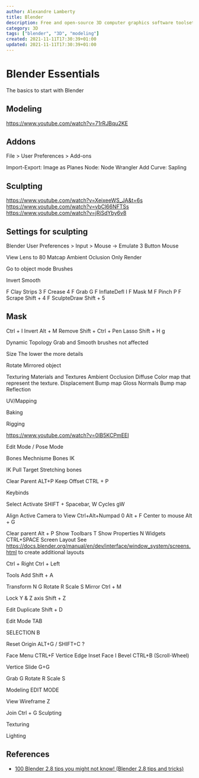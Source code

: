 ```yaml
---
author: Alexandre Lamberty
title: Blender
description: Free and open-source 3D computer graphics software toolset used for creating animated films, visual effects, art, 3D printed models, motion graphics, interactive 3D applications, virtual reality, and computer games.
category: 3D
tags: ["blender", "3D", "modeling"]
created: 2021-11-11T17:30:39+01:00
updated: 2021-11-11T17:30:39+01:00
---
```

# Blender Essentials

The basics to start with Blender

## Modeling

https://www.youtube.com/watch?v=71rRJBqu2KE

## Addons

File > User Preferences > Add-ons

Import-Export: Image as Planes
Node: Node Wrangler
Add Curve: Sapling

## Sculpting

https://www.youtube.com/watch?v=XeixeeWS_JA&t=6s
https://www.youtube.com/watch?v=vbCl66NFTSs
https://www.youtube.com/watch?v=jRiSdYby6v8

## Settings for sculpting

Blender User Preferences > Input > Mouse -> Emulate 3 Button Mouse

View Lens to 80
Matcap
Ambient Oclusion
Only Render

Go to object mode
Brushes

Invert
Smooth

F Clay Strips 3
F Crease 4
F Grab G
F InflateDefl I
F Mask M
F Pinch P
F Scrape Shift + 4
F SculpteDraw Shift + 5

## Mask

Ctrl + I Invert
Alt + M Remove
Shift + Ctrl + Pen Lasso
Shift + H g

Dynamic Topology
Grab and Smooth brushes not affected

Size
The lower the more details

Rotate Mirrored object

Texturing
Materials and Textures
Ambient Occlusion
Diffuse
Color map that represent the texture.
Displacement
Bump map
Gloss
Normals
Bump map
Reflection

UV/Mapping

Baking

Rigging

https://www.youtube.com/watch?v=0IB5KCPmEEI

Edit Mode / Pose Mode

Bones
Mechnisme Bones
IK

IK Pull Target
Stretching bones

Clear Parent ALT+P
Keep Offset CTRL + P

Keybinds

Select Activate SHIFT + Spacebar, W
Cycles gW

Align Active Camera to View Ctrl+Alt+Numpad 0
Alt + F Center to mouse
Alt + G

Clear parent Alt + P
Show Toolbars T
Show Properties N
Widgets CTRL+SPACE
Screen Layout
See https://docs.blender.org/manual/en/dev/interface/window_system/screens.html to create additional layouts

Ctrl + Right Ctrl + Left

Tools
Add Shift + A

Transform
N G
Rotate R
Scale S
Mirror Ctrl + M

Lock Y & Z axis Shift + Z

Edit
Duplicate Shift + D

Edit Mode TAB

SELECTION B

Reset Origin ALT+G / SHIFT+C ?

Face Menu CTRL+F Vertice Edge
Inset Face I
Bevel CTRL+B (Scroll-Wheel)

Vertice Slide G+G

Grab G
Rotate R
Scale S

Modeling
EDIT MODE

View Wireframe Z

Join Ctrl + G
Sculpting

Texturing

Lighting


## References
- [100 Blender 2.8 tips you might not know! (Blender 2.8 tips and tricks)](https://www.youtube.com/watch?v=_9dEqM3H31g&ab_channel=DanielKrafft)
